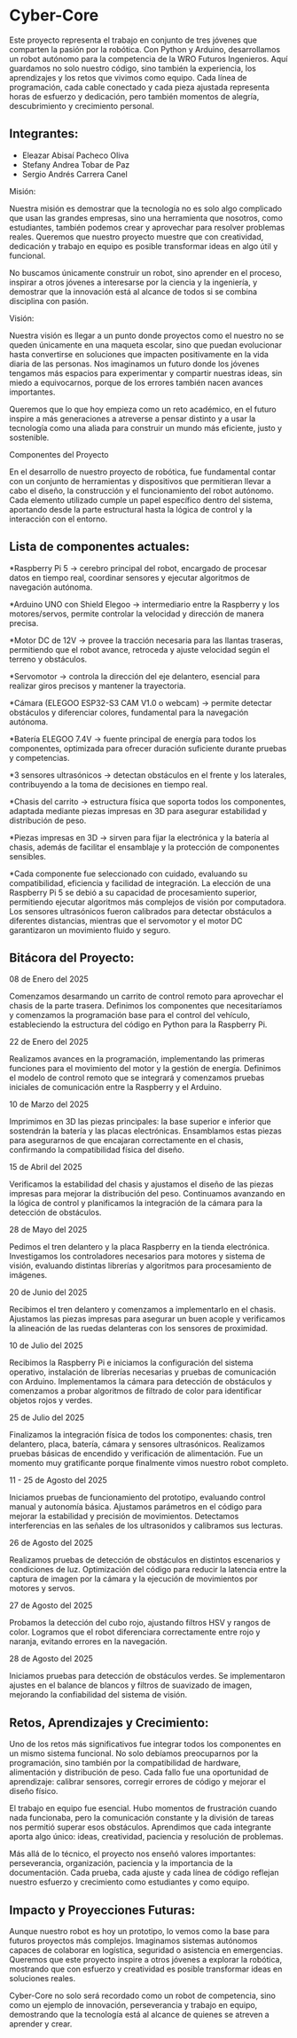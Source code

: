 # Cyber-Core

Este proyecto representa el trabajo en conjunto de tres jóvenes que comparten la pasión por la robótica. Con Python y Arduino, desarrollamos un robot autónomo para la competencia de la WRO Futuros Ingenieros. Aquí guardamos no solo nuestro código, sino también la experiencia, los aprendizajes y los retos que vivimos como equipo. Cada línea de programación, cada cable conectado y cada pieza ajustada representa horas de esfuerzo y dedicación, pero también momentos de alegría, descubrimiento y crecimiento personal.

Integrantes:
-
* Eleazar Abisaí Pacheco Oliva 
* Stefany Andrea Tobar de Paz 
* Sergio Andrés Carrera Canel

Misión:

Nuestra misión es demostrar que la tecnología no es solo algo complicado que usan las grandes empresas, sino una herramienta que nosotros, como estudiantes, también podemos crear y aprovechar para resolver problemas reales. Queremos que nuestro proyecto muestre que con creatividad, dedicación y trabajo en equipo es posible transformar ideas en algo útil y funcional.

No buscamos únicamente construir un robot, sino aprender en el proceso, inspirar a otros jóvenes a interesarse por la ciencia y la ingeniería, y demostrar que la innovación está al alcance de todos si se combina disciplina con pasión.

Visión:

Nuestra visión es llegar a un punto donde proyectos como el nuestro no se queden únicamente en una maqueta escolar, sino que puedan evolucionar hasta convertirse en soluciones que impacten positivamente en la vida diaria de las personas. Nos imaginamos un futuro donde los jóvenes tengamos más espacios para experimentar y compartir nuestras ideas, sin miedo a equivocarnos, porque de los errores también nacen avances importantes.

Queremos que lo que hoy empieza como un reto académico, en el futuro inspire a más generaciones a atreverse a pensar distinto y a usar la tecnología como una aliada para construir un mundo más eficiente, justo y sostenible.

Componentes del Proyecto

En el desarrollo de nuestro proyecto de robótica, fue fundamental contar con un conjunto de herramientas y dispositivos que permitieran llevar a cabo el diseño, la construcción y el funcionamiento del robot autónomo. Cada elemento utilizado cumple un papel específico dentro del sistema, aportando desde la parte estructural hasta la lógica de control y la interacción con el entorno.

Lista de componentes actuales:
-
*Raspberry Pi 5 → cerebro principal del robot, encargado de procesar datos en tiempo real, coordinar sensores y ejecutar algoritmos de navegación autónoma.

*Arduino UNO con Shield Elegoo → intermediario entre la Raspberry y los motores/servos, permite controlar la velocidad y dirección de manera precisa.

*Motor DC de 12V → provee la tracción necesaria para las llantas traseras, permitiendo que el robot avance, retroceda y ajuste velocidad según el terreno y obstáculos.

*Servomotor → controla la dirección del eje delantero, esencial para realizar giros precisos y mantener la trayectoria.

*Cámara (ELEGOO ESP32-S3 CAM V1.0 o webcam) → permite detectar obstáculos y diferenciar colores, fundamental para la navegación autónoma.

*Batería ELEGOO 7.4V → fuente principal de energía para todos los componentes, optimizada para ofrecer duración suficiente durante pruebas y competencias.

*3 sensores ultrasónicos → detectan obstáculos en el frente y los laterales, contribuyendo a la toma de decisiones en tiempo real.

*Chasis del carrito → estructura física que soporta todos los componentes, adaptada mediante piezas impresas en 3D para asegurar estabilidad y distribución de peso.

*Piezas impresas en 3D → sirven para fijar la electrónica y la batería al chasis, además de facilitar el ensamblaje y la protección de componentes sensibles.

*Cada componente fue seleccionado con cuidado, evaluando su compatibilidad, eficiencia y facilidad de integración. La elección de una Raspberry Pi 5 se debió a su capacidad de procesamiento superior, permitiendo ejecutar algoritmos más complejos de visión por computadora. Los sensores ultrasónicos fueron calibrados para detectar obstáculos a diferentes distancias, mientras que el servomotor y el motor DC garantizaron un movimiento fluido y seguro.

Bitácora del Proyecto:
-
08 de Enero del 2025

Comenzamos desarmando un carrito de control remoto para aprovechar el chasis de la parte trasera. Definimos los componentes que necesitaríamos y comenzamos la programación base para el control del vehículo, estableciendo la estructura del código en Python para la Raspberry Pi.

22 de Enero del 2025

Realizamos avances en la programación, implementando las primeras funciones para el movimiento del motor y la gestión de energía. Definimos el modelo de control remoto que se integrará y comenzamos pruebas iniciales de comunicación entre la Raspberry y el Arduino.

10 de Marzo del 2025

Imprimimos en 3D las piezas principales: la base superior e inferior que sostendrán la batería y las placas electrónicas. Ensamblamos estas piezas para asegurarnos de que encajaran correctamente en el chasis, confirmando la compatibilidad física del diseño.

15 de Abril del 2025

Verificamos la estabilidad del chasis y ajustamos el diseño de las piezas impresas para mejorar la distribución del peso. Continuamos avanzando en la lógica de control y planificamos la integración de la cámara para la detección de obstáculos.

28 de Mayo del 2025

Pedimos el tren delantero y la placa Raspberry en la tienda electrónica. Investigamos los controladores necesarios para motores y sistema de visión, evaluando distintas librerías y algoritmos para procesamiento de imágenes.

20 de Junio del 2025

Recibimos el tren delantero y comenzamos a implementarlo en el chasis. Ajustamos las piezas impresas para asegurar un buen acople y verificamos la alineación de las ruedas delanteras con los sensores de proximidad.

10 de Julio del 2025

Recibimos la Raspberry Pi e iniciamos la configuración del sistema operativo, instalación de librerías necesarias y pruebas de comunicación con Arduino. Implementamos la cámara para detección de obstáculos y comenzamos a probar algoritmos de filtrado de color para identificar objetos rojos y verdes.

25 de Julio del 2025

Finalizamos la integración física de todos los componentes: chasis, tren delantero, placa, batería, cámara y sensores ultrasónicos. Realizamos pruebas básicas de encendido y verificación de alimentación. Fue un momento muy gratificante porque finalmente vimos nuestro robot completo.

11 - 25 de Agosto del 2025

Iniciamos pruebas de funcionamiento del prototipo, evaluando control manual y autonomía básica. Ajustamos parámetros en el código para mejorar la estabilidad y precisión de movimientos. Detectamos interferencias en las señales de los ultrasonidos y calibramos sus lecturas.

26 de Agosto del 2025

Realizamos pruebas de detección de obstáculos en distintos escenarios y condiciones de luz. Optimización del código para reducir la latencia entre la captura de imagen por la cámara y la ejecución de movimientos por motores y servos.

27 de Agosto del 2025

Probamos la detección del cubo rojo, ajustando filtros HSV y rangos de color. Logramos que el robot diferenciara correctamente entre rojo y naranja, evitando errores en la navegación.

28 de Agosto del 2025

Iniciamos pruebas para detección de obstáculos verdes. Se implementaron ajustes en el balance de blancos y filtros de suavizado de imagen, mejorando la confiabilidad del sistema de visión.

Retos, Aprendizajes y Crecimiento:
-
Uno de los retos más significativos fue integrar todos los componentes en un mismo sistema funcional. No solo debíamos preocuparnos por la programación, sino también por la compatibilidad de hardware, alimentación y distribución de peso. Cada fallo fue una oportunidad de aprendizaje: calibrar sensores, corregir errores de código y mejorar el diseño físico.

El trabajo en equipo fue esencial. Hubo momentos de frustración cuando nada funcionaba, pero la comunicación constante y la división de tareas nos permitió superar esos obstáculos. Aprendimos que cada integrante aporta algo único: ideas, creatividad, paciencia y resolución de problemas.

Más allá de lo técnico, el proyecto nos enseñó valores importantes: perseverancia, organización, paciencia y la importancia de la documentación. Cada prueba, cada ajuste y cada línea de código reflejan nuestro esfuerzo y crecimiento como estudiantes y como equipo.

Impacto y Proyecciones Futuras:
-
Aunque nuestro robot es hoy un prototipo, lo vemos como la base para futuros proyectos más complejos. Imaginamos sistemas autónomos capaces de colaborar en logística, seguridad o asistencia en emergencias. Queremos que este proyecto inspire a otros jóvenes a explorar la robótica, mostrando que con esfuerzo y creatividad es posible transformar ideas en soluciones reales.

Cyber-Core no solo será recordado como un robot de competencia, sino como un ejemplo de innovación, perseverancia y trabajo en equipo, demostrando que la tecnología está al alcance de quienes se atreven a aprender y crear.

